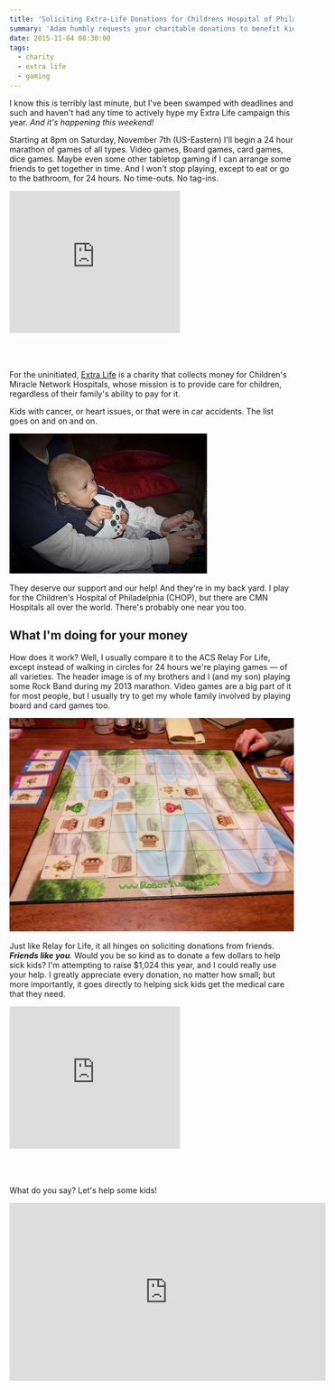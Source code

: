 ```yaml
---
title: 'Soliciting Extra-Life Donations for Childrens Hospital of Philadelphia!'
summary: 'Adam humbly requests your charitable donations to benefit kids in the hospital'
date: 2015-11-04 08:30:00
tags:
  - charity
  - extra life
  - gaming
---
```


I know this is terribly last minute, but I've been swamped with deadlines and such and haven't had any time to actively hype my Extra Life campaign this year. _And it's happening this weekend!_

Starting at 8pm on Saturday, November 7th (US-Eastern) I'll begin a 24 hour marathon of games of all types. Video games, Board games, card games, dice games. Maybe even some other tabletop gaming if I can arrange some friends to get together in time. And I won't stop playing, except to eat or go to the bathroom, for 24 hours. No time-outs. No tag-ins.

<iframe
	src="https://www.extra-life.org/index.cfm?fuseaction=widgets.300x250thermo&participantID=148892"
	width="302"
	height="252"
	frameborder="0"
	scrolling="no"
	style="margin: 0 auto 3rem"
>
	<a href="https://www.extra-life.org/index.cfm?fuseaction=donorDrive.participant&participantID=148892">
		Make a Donation!
	</a>
</iframe>

For the uninitiated, [Extra Life][extralife] is a charity that collects money for Children's Miracle Network Hospitals, whose mission is to provide care for children, regardless of their family's ability to pay for it.

Kids with cancer, or heart issues, or that were in car accidents. The list goes on and on and on.

![My son Dylan playing xbox with me](/img/2015/dylan-xbox.jpg)

They deserve our support and our help! And they're in my back yard. I play for the Children's Hospital of Philadelphia (CHOP), but there are CMN Hospitals all over the world. There's probably one near you too.

## What I'm doing for your money

How does it work? Well, I usually compare it to the ACS Relay For Life, except instead of walking in circles for 24 hours we're playing games &mdash; of all varieties. The header image is of my brothers and I (and my son) playing some Rock Band during my 2013 marathon. Video games are a big part of it for most people, but I usually try to get my whole family involved by playing board and card games too.

![Robot Turtles, playing with my kids!](/img/2015/robot-turtles.jpg)

Just like Relay for Life, it all hinges on soliciting donations from friends. _**Friends like you**._ Would you be so kind as to donate a few dollars to help sick kids? I'm attempting to raise \$1,024 this year, and I could really use your help. I greatly appreciate every donation, no matter how small; but more importantly, it goes directly to helping sick kids get the medical care that they need.

<iframe
	src="https://www.extra-life.org/index.cfm?fuseaction=widgets.300x250thermo&participantID=148892"
	width="302"
	height="252"
	frameborder="0"
	scrolling="no"
	style="margin: 0 auto 3rem"
>
	<a href="https://www.extra-life.org/index.cfm?fuseaction=donorDrive.participant&participantID=148892">
		Make a Donation!
	</a>
</iframe>

What do you say? Let's help some kids!

<iframe
	width="560"
	height="315"
	src="https://www.youtube.com/embed/ZS7WRl7N1Ig"
	frameborder="0"
	allowfullscreen
/>

<iframe
	width="560"
	height="315"
	src="https://www.youtube.com/embed/2_sLlWO_v24"
	frameborder="0"
	allowfullscreen
/>

[extralife]: http://www.extra-life.org/
